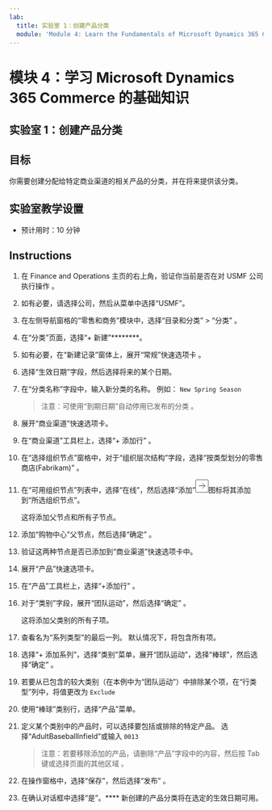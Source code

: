 ```yaml
---
lab:
  title: 实验室 1：创建产品分类
  module: 'Module 4: Learn the Fundamentals of Microsoft Dynamics 365 Commerce'
---
```


# 模块 4：学习 Microsoft Dynamics 365 Commerce 的基础知识

## 实验室 1：创建产品分类

## 目标

你需要创建分配给特定商业渠道的相关产品的分类，并在将来提供该分类。 

## 实验室教学设置

   - 预计用时：10 分钟

## Instructions

1.  在 Finance and Operations 主页的右上角，验证你当前是否在对 USMF 公司执行操作 。 

1.  如有必要，请选择公司，然后从菜单中选择“USMF”。 

1.  在左侧导航窗格的“零售和商务”模块中，选择“目录和分类” > “分类”  。 

1.  在“分类”页面，选择“+ 新建”********。 

1.  如有必要，在“新建记录”窗体上，展开“常规”快速选项卡 。 

1.  选择“生效日期”字段，然后选择将来的某个日期。  

1.  在“分类名称”字段中，输入新分类的名称。 例如： `New Spring Season`

    > 注意：可使用“到期日期”自动停用已发布的分类 。 

1.  展开“商业渠道”快速选项卡。 

1.  在“商业渠道”工具栏上，选择“+ 添加行” 。 

1.  在“选择组织节点”窗格中，对于“组织层次结构”字段，选择“按类型划分的零售商店(Fabrikam)”  。 

1.  在“可用组织节点”列表中，选择“在线”，然后选择“添加”![右箭头图标](./media/d365-fo-add-org-node-icon.png)图标将其添加到“所选组织节点”。

    这将添加父节点和所有子节点。 

1.  添加“购物中心”父节点，然后选择“确定” 。 

1.  验证这两种节点是否已添加到“商业渠道”快速选项卡中。 

1.  展开“产品”快速选项卡。 

1.  在“产品”工具栏上，选择“+添加行” 。 

1.  对于“类别”字段，展开“团队运动”，然后选择“确定”  。

    这将添加父类别的所有子项。

1.  查看名为“系列类型”的最后一列。 默认情况下，将包含所有项。

1.  选择“+ 添加系列”，选择“类别”菜单，展开“团队运动”，选择“棒球”，然后选择“确定”    。 

1.  若要从已包含的较大类别（在本例中为“团队运动”）中排除某个项，在“行类型”列中，将值更改为 `Exclude` 

1.  使用“棒球”类别行，选择“产品”菜单。 

1.  定义某个类别中的产品时，可以选择要包括或排除的特定产品。 选择“AdultBaseballInfield”或输入 `0013` 

    > 注意：若要移除添加的产品，请删除“产品”字段中的内容，然后按 Tab 键或选择页面的其他区域 。 

1.  在操作窗格中，选择“保存”，然后选择“发布” 。 

1.  在确认对话框中选择“是”。**** 新创建的产品分类将在选定的生效日期可用。 


